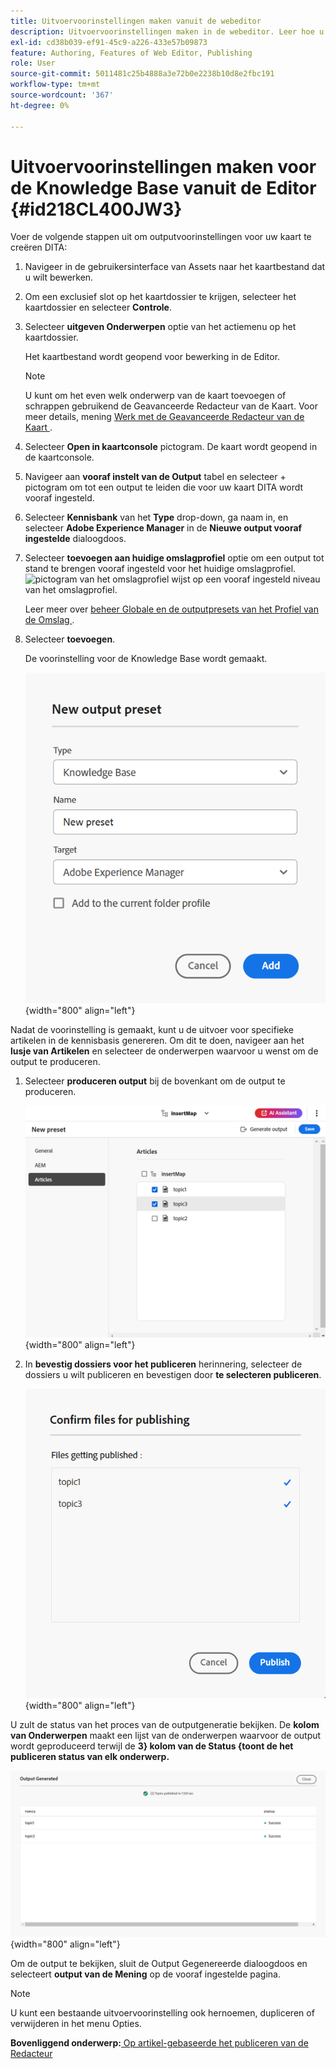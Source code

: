 ```yaml
---
title: Uitvoervoorinstellingen maken vanuit de webeditor
description: Uitvoervoorinstellingen maken in de webeditor. Leer hoe u een uitvoervoorinstelling in AEM Guides kunt bewerken, hernoemen, dupliceren en verwijderen.
exl-id: cd38b039-ef91-45c9-a226-433e57b09873
feature: Authoring, Features of Web Editor, Publishing
role: User
source-git-commit: 5011481c25b4888a3e72b0e2238b10d8e2fbc191
workflow-type: tm+mt
source-wordcount: '367'
ht-degree: 0%

---
```


# Uitvoervoorinstellingen maken voor de Knowledge Base vanuit de Editor {#id218CL400JW3}

Voer de volgende stappen uit om outputvoorinstellingen voor uw kaart te creëren DITA:

1. Navigeer in de gebruikersinterface van Assets naar het kaartbestand dat u wilt bewerken.

1. Om een exclusief slot op het kaartdossier te krijgen, selecteer het kaartdossier en selecteer **Controle**.

1. Selecteer **uitgeven Onderwerpen** optie van het actiemenu op het kaartdossier.

   Het kaartbestand wordt geopend voor bewerking in de Editor.

   >[!NOTE]
   >
   > U kunt om het even welk onderwerp van de kaart toevoegen of schrappen gebruikend de Geavanceerde Redacteur van de Kaart. Voor meer details, mening [ Werk met de Geavanceerde Redacteur van de Kaart ](map-editor-advanced-map-editor.md#).

1. Selecteer **Open in kaartconsole** pictogram. De kaart wordt geopend in de kaartconsole.

1. Navigeer aan **vooraf instelt van de Output** tabel en selecteer + pictogram om tot een output te leiden die voor uw kaart DITA wordt vooraf ingesteld.

1. Selecteer **Kennisbank** van het **Type** drop-down, ga naam in, en selecteer **Adobe Experience Manager** in de **Nieuwe output vooraf ingestelde** dialoogdoos.
1. Selecteer **toevoegen aan huidige omslagprofiel** optie om een output tot stand te brengen vooraf ingesteld voor het huidige omslagprofiel. ![ pictogram van het omslagprofiel ](images/global-preset-icon.svg) wijst op een vooraf ingesteld niveau van het omslagprofiel.

   Leer meer over [ beheer Globale en de outputpresets van het Profiel van de Omslag ](./web-editor-manage-output-presets.md).

1. Selecteer **toevoegen**.

   De voorinstelling voor de Knowledge Base wordt gemaakt.


   ![ Nieuw ](images/knowledge-base-preset-dialog-box.png){width="800" align="left"}

Nadat de voorinstelling is gemaakt, kunt u de uitvoer voor specifieke artikelen in de kennisbasis genereren. Om dit te doen, navigeer aan het **lusje van Artikelen** en selecteer de onderwerpen waarvoor u wenst om de output te produceren.
1. Selecteer **produceren output** bij de bovenkant om de output te produceren.

   ![](images/add-preset-articles-tab_cs.png){width="800" align="left"}

1. In **bevestig dossiers voor het publiceren** herinnering, selecteer de dossiers u wilt publiceren en bevestigen door **te selecteren publiceren**.

   ![ Nieuw ](images/knowledge-base-confirm-files-for-publishing.png){width="800" align="left"}

U zult de status van het proces van de outputgeneratie bekijken. De **kolom van Onderwerpen** maakt een lijst van de onderwerpen waarvoor de output wordt geproduceerd terwijl de **3} kolom van de Status {toont de het publiceren status van elk onderwerp.**


![](images/add-preset-output-generated_cs.png){width="800" align="left"}

Om de output te bekijken, sluit de Output Gegenereerde dialoogdoos en selecteert **output van de Mening** op de vooraf ingestelde pagina.


>[!NOTE]
>
> U kunt een bestaande uitvoervoorinstelling ook hernoemen, dupliceren of verwijderen in het menu Opties.



**Bovenliggend onderwerp:**[ Op artikel-gebaseerde het publiceren van de Redacteur ](web-editor-article-publishing.md)
